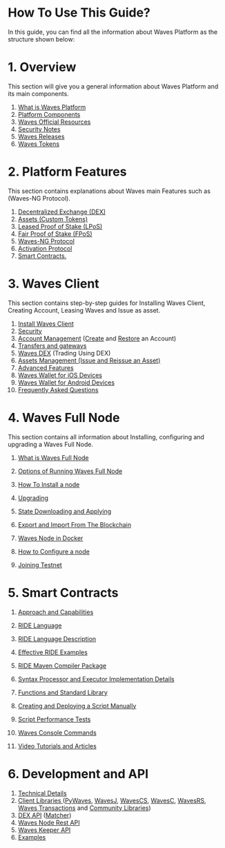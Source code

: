 # How To Use This Guide?

In this guide, you can find all the information about Waves Platform as the structure shown below:

# 1. Overview

This section will give you a general information about Waves Platform and its main components.

1. [What is Waves Platform](/README.md)
2. [Platform Components](/overview/platform-components.md)
3. [Waves Official Resources](/overview/waves-official-resources.md)
4. [Security Notes](/overview/security-notes.md)
5. [Waves Releases](/overview/waves-releases.md)
6. [Waves Tokens](/overview/waves-tokens.md)

# 2. Platform Features

This section contains explanations about Waves main Features such as \(Waves-NG Protocol\).

1. [Decentralized Exchange \(DEX\)](/platform-features/decentralized-cryptocurrency-exchange-dex.md)
2. [Assets \(Custom Tokens\)](/platform-features/assets-custom-tokens.md)
3. [Leased Proof of Stake \(LPoS\)](/platform-features/leased-proof-of-stake-lpos.md)
4. [Fair Proof of Stake \(FPoS\)](/platform-features/fair-pos.md)
5. [Waves-NG Protocol](/platform-features/waves-ng-protocol.md)
6. [Activation Protocol](/platform-features/activation-protocol.md)
7. [Smart Contracts.](/platform-features/smart-contracts.md)

# 3. Waves Client

This section contains step-by-step guides for Installing Waves Client, Creating Account, Leasing Waves and Issue as asset.

1. [Install Waves Client](/waves-client/install-waves-client.md)
2. [Security](/waves-client/security.md)
3. [Account Management](/waves-client/account-management.md) \([Create](/waves-client/account-management/creating-an-account.md) and [Restore](/waves-client/account-management/restore-an-account.md) an Account\)
4. [Transfers and gateways](/waves-client/wallet-management.md)
5. [Waves DEX](/waves-client/waves-dex.md) \(Trading Using DEX\)
6. [Assets Management \(Issue and Reissue an Asset\)](/waves-client/assets-management.md)
7. [Advanced Features](/waves-client/advanced_features.md)
8. [Waves Wallet for iOS Devices](/waves-client/mobile-apps/iOS.md)
9. [Waves Wallet for Android Devices](/waves-client/mobile-apps/android.md)
10. [Frequently Asked Questions](/waves-client/faq.md)

# 4. Waves Full Node

This section contains all information about Installing, configuring and upgrading a Waves Full Node.

1. [What is Waves Full Node](/waves-full-node/what-is-a-full-node.md)
2. [Options of Running Waves Full Node](/waves-full-node/options-of-running-waves-full-node.md)
3. [How To Install a node](/waves-full-node/how-to-install-a-node/how-to-install-a-node.md)
4. [Upgrading](/waves-full-node/upgrading.md)
5. [State Downloading and Applying](/waves-full-node/state-downloading-and-applying.md)
6. [Export and Import From The Blockchain](#)

7. [Waves Node in Docker](/waves-full-node/waves-node-in-docker.md)

8. [How to Configure a node](/waves-full-node/how-to-configure-a-node.md)

9. [Joining Testnet](/waves-full-node/joining-testnet.md)

# 5. Smart Contracts

1. [Approach and Capabilities](../technical-details/waves-contracts-language-description/approach-and-capabilities.md)

2. [RIDE Language](../technical-details/ride-language.md)
3. [RIDE Language Description](../technical-details/ride-language/language-description.md)
4. [Effective RIDE Examples](../technical-details/waves-contracts-language-description/examples/lang-stlib-usage-examples.md)
5. [RIDE Maven Compiler Package](../technical-details/ride-language/maven-compiler.md)
6. [Syntax Processor and Executor Implementation Details](../technical-details/waves-contracts-language-description/implementation-details.md)
7. [Functions and Standard Library](../technical-details/waves-contracts-language-description/standard-library.md)
8. [Creating and Deploying a Script Manually](../technical-details/waves-contracts-language-description/creating-and-deploying-a-script-manually.md)
9. [Script Performance Tests](../technical-details/waves-contracts-language-description/script-performance-tests.md)
10. [Waves Console Commands](../technical-details/waves-contracts-language-description/waves-console-commands.md)
11. [Video Tutorials and Articles](../technical-details/video-tutorials-and-articles.md)

# 6. Development and API

1. [Technical Details](/technical-details/technical-details.md)
2. [Client Libraries ](/development-and-api/client-libraries.md)\([PyWaves](/development-and-api/client-libraries/pywaves.md), [WavesJ](/development-and-api/client-libraries/wavesj.md), [WavesCS](/development-and-api/client-libraries/wavescs.md), [WavesC](/development-and-api/client-libraries/waves-c.md), [WavesRS](/development-and-api/client-libraries/wavesrs.md), [Waves Transactions](/development-and-api/client-libraries/waves-transactions.md) and [Community Libraries](/development-and-api/client-libraries/unofficial-libraries.md)\)
3. [DEX API](/development-and-api/dex-api.md) \([Matcher](/development-and-api/dex-api/matcher.md)\)
4. [Waves Node Rest API](/development-and-api/waves-node-rest-api.md)
5. [Waves Keeper API](/development-and-api/waves-keeper-api/waves-keeper-api.md)
6. [Examples](/development-and-api/examples.md)



